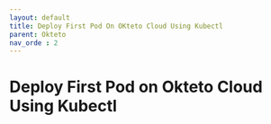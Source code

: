 ```yaml
---
layout: default
title: Deploy First Pod On OKteto Cloud Using Kubectl  
parent: Okteto
nav_orde : 2
---
```


# Deploy First Pod on Okteto Cloud Using Kubectl 
